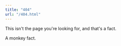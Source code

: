 ```yaml
---
title: "404"
url: "/404.html"
---
```


This isn't the page you're looking for, and that's a fact.

A monkey fact.
